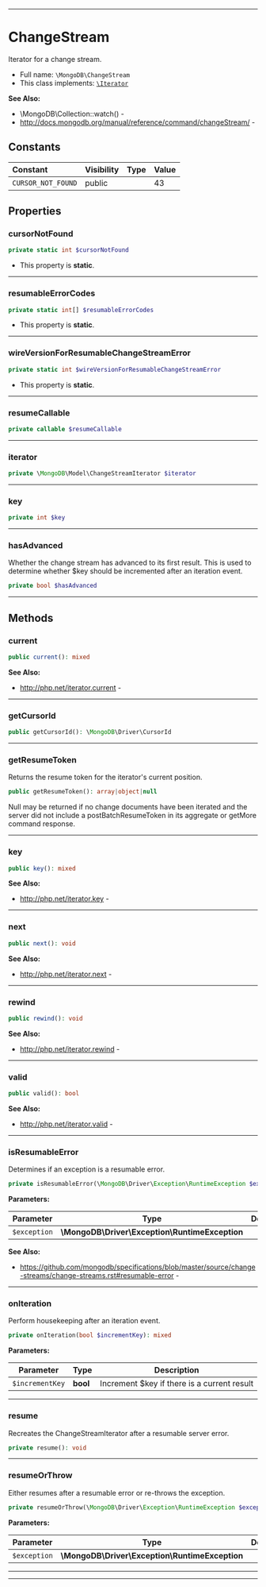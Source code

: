 ***

# ChangeStream

Iterator for a change stream.

* Full name: `\MongoDB\ChangeStream`
* This class implements:
  [`\Iterator`](../Iterator.md)

**See Also:**

* \MongoDB\Collection::watch() -
* http://docs.mongodb.org/manual/reference/command/changeStream/ -

## Constants

| Constant | Visibility | Type | Value |
|:---------|:-----------|:-----|:------|
|`CURSOR_NOT_FOUND`|public| |43|

## Properties

### cursorNotFound

```php
private static int $cursorNotFound
```

* This property is **static**.

***

### resumableErrorCodes

```php
private static int[] $resumableErrorCodes
```

* This property is **static**.

***

### wireVersionForResumableChangeStreamError

```php
private static int $wireVersionForResumableChangeStreamError
```

* This property is **static**.

***

### resumeCallable

```php
private callable $resumeCallable
```

***

### iterator

```php
private \MongoDB\Model\ChangeStreamIterator $iterator
```

***

### key

```php
private int $key
```

***

### hasAdvanced

Whether the change stream has advanced to its first result. This is used to determine whether $key should be incremented
after an iteration event.

```php
private bool $hasAdvanced
```

***

## Methods

### current

```php
public current(): mixed
```

**See Also:**

* http://php.net/iterator.current -

***

### getCursorId

```php
public getCursorId(): \MongoDB\Driver\CursorId
```

***

### getResumeToken

Returns the resume token for the iterator's current position.

```php
public getResumeToken(): array|object|null
```

Null may be returned if no change documents have been iterated and the server did not include a postBatchResumeToken in
its aggregate or getMore command response.









***

### key

```php
public key(): mixed
```

**See Also:**

* http://php.net/iterator.key -

***

### next

```php
public next(): void
```

**See Also:**

* http://php.net/iterator.next -

***

### rewind

```php
public rewind(): void
```

**See Also:**

* http://php.net/iterator.rewind -

***

### valid

```php
public valid(): bool
```

**See Also:**

* http://php.net/iterator.valid -

***

### isResumableError

Determines if an exception is a resumable error.

```php
private isResumableError(\MongoDB\Driver\Exception\RuntimeException $exception): bool
```

**Parameters:**

| Parameter | Type | Description |
|-----------|------|-------------|
| `$exception` | **\MongoDB\Driver\Exception\RuntimeException** |  |

**See Also:**

* https://github.com/mongodb/specifications/blob/master/source/change-streams/change-streams.rst#resumable-error -

***

### onIteration

Perform housekeeping after an iteration event.

```php
private onIteration(bool $incrementKey): mixed
```

**Parameters:**

| Parameter | Type | Description |
|-----------|------|-------------|
| `$incrementKey` | **bool** | Increment $key if there is a current result |

***

### resume

Recreates the ChangeStreamIterator after a resumable server error.

```php
private resume(): void
```

***

### resumeOrThrow

Either resumes after a resumable error or re-throws the exception.

```php
private resumeOrThrow(\MongoDB\Driver\Exception\RuntimeException $exception): mixed
```

**Parameters:**

| Parameter | Type | Description |
|-----------|------|-------------|
| `$exception` | **\MongoDB\Driver\Exception\RuntimeException** |  |

***


***

